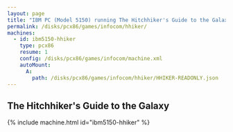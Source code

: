 ```yaml
---
layout: page
title: "IBM PC (Model 5150) running The Hitchhiker's Guide to the Galaxy"
permalink: /disks/pcx86/games/infocom/hhiker/
machines:
  - id: ibm5150-hhiker
    type: pcx86
    resume: 1
    config: /disks/pcx86/games/infocom/machine.xml
    autoMount:
      A:
        path: /disks/pcx86/games/infocom/hhiker/HHIKER-READONLY.json
---
```


The Hitchhiker's Guide to the Galaxy
------------------------------------

{% include machine.html id="ibm5150-hhiker" %}
